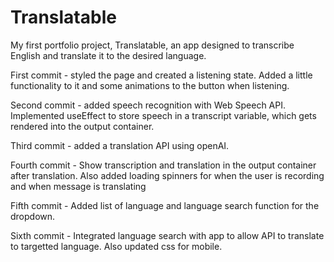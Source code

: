 # Translatable
My first portfolio project, Translatable, an app designed to transcribe English and translate it to the desired language.

First commit - styled the page and created a listening state. Added a little functionality to it and some animations to the button when listening.

Second commit - added speech recognition with Web Speech API. Implemented useEffect to store speech in a transcript variable, which gets rendered into the output container.

Third commit - added a translation API using openAI.

Fourth commit - Show transcription and translation in the output container after translation. Also added loading spinners for when the user is recording and when message is translating

Fifth commit - Added list of language and language search function for the dropdown. 

Sixth commit - Integrated language search with app to allow API to translate to targetted language. Also updated css for mobile.